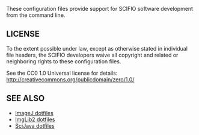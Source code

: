 These configuration files provide support for SCIFIO software
development from the command line.


LICENSE
-------

To the extent possible under law, except as otherwise stated in
individual file headers, the SCIFIO developers waive all copyright
and related or neighboring rights to these configuration files.

See the CC0 1.0 Universal license for details:
    http://creativecommons.org/publicdomain/zero/1.0/


SEE ALSO
--------

* [ImageJ dotfiles](https://github.com/imagej/dotfiles)
* [ImgLib2 dotfiles](https://github.com/imglib/dotfiles)
* [SciJava dotfiles](https://github.com/scijava/dotfiles)
